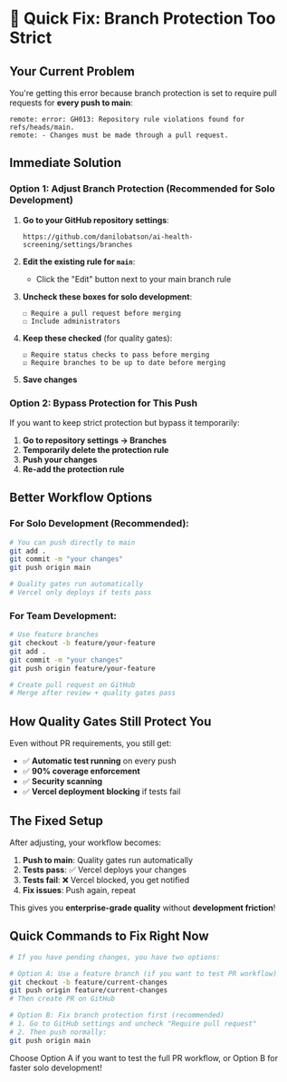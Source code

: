 # 🚨 Quick Fix: Branch Protection Too Strict

## Your Current Problem

You're getting this error because branch protection is set to require pull requests for **every push to main**:

```
remote: error: GH013: Repository rule violations found for refs/heads/main.
remote: - Changes must be made through a pull request.
```

## Immediate Solution

### Option 1: Adjust Branch Protection (Recommended for Solo Development)

1. **Go to your GitHub repository settings**:
   ```
   https://github.com/danilobatson/ai-health-screening/settings/branches
   ```

2. **Edit the existing rule for `main`**:
   - Click the "Edit" button next to your main branch rule

3. **Uncheck these boxes for solo development**:
   ```
   ☐ Require a pull request before merging
   ☐ Include administrators
   ```

4. **Keep these checked** (for quality gates):
   ```
   ☑️ Require status checks to pass before merging  
   ☑️ Require branches to be up to date before merging
   ```

5. **Save changes**

### Option 2: Bypass Protection for This Push

If you want to keep strict protection but bypass it temporarily:

1. **Go to repository settings → Branches**
2. **Temporarily delete the protection rule**
3. **Push your changes**
4. **Re-add the protection rule**

## Better Workflow Options

### For Solo Development (Recommended):
```bash
# You can push directly to main
git add .
git commit -m "your changes"
git push origin main

# Quality gates run automatically
# Vercel only deploys if tests pass
```

### For Team Development:
```bash
# Use feature branches
git checkout -b feature/your-feature
git add .
git commit -m "your changes"
git push origin feature/your-feature

# Create pull request on GitHub
# Merge after review + quality gates pass
```

## How Quality Gates Still Protect You

Even without PR requirements, you still get:

- ✅ **Automatic test running** on every push
- ✅ **90% coverage enforcement**
- ✅ **Security scanning**
- ✅ **Vercel deployment blocking** if tests fail

## The Fixed Setup

After adjusting, your workflow becomes:

1. **Push to main**: Quality gates run automatically
2. **Tests pass**: ✅ Vercel deploys your changes
3. **Tests fail**: ❌ Vercel blocked, you get notified
4. **Fix issues**: Push again, repeat

This gives you **enterprise-grade quality** without **development friction**!

## Quick Commands to Fix Right Now

```bash
# If you have pending changes, you have two options:

# Option A: Use a feature branch (if you want to test PR workflow)
git checkout -b feature/current-changes
git push origin feature/current-changes
# Then create PR on GitHub

# Option B: Fix branch protection first (recommended)
# 1. Go to GitHub settings and uncheck "Require pull request"
# 2. Then push normally:
git push origin main
```

Choose Option A if you want to test the full PR workflow, or Option B for faster solo development!
